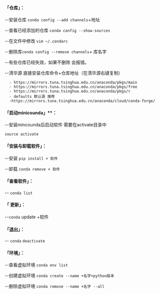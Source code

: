 #### **「仓库」**：

--安装仓库	`conda config --add channels`+地址

--查看已经添加的仓库	`conda config --show-sources`

--在文件中修改 `vim ~/.condarc`

--删除库`conda config --remove channels`+ 库名字

--有些仓库已经失效，如果不删除 会报错。

--清华源		直接安装仓库命令+仓库地址（在清华源右键复制）

```
  - https://mirrors.tuna.tsinghua.edu.cn/anaconda/pkgs/main
  - https://mirrors.tuna.tsinghua.edu.cn/anaconda/pkgs/free
  - https://mirrors.tuna.tsinghua.edu.cn/anaconda/pkgs/r
  - defaults 默认源 推荐
  -https://mirrors.tuna.tsinghua.edu.cn/anaconda/cloud/conda-forge/
```





#### 「启动minicounda」**：

--安装mincounda后启动软件 需要在activate目录中

`source activate `



#### **「安装与卸载软件」**：

--安装	`pip install + 软件`

--卸载	 `conda remove + 软件`



#### **「查看软件」**：

--	`conda list` 



#### **「 更新」**： 

--`conda` update +软件



#### **「退出」**：

--	`conda`  `deactivate `



#### **「环境」**：

--查看虚拟环境	`conda env list`

--创建虚拟环境	`conda create --name +名字+python版本`

--删除虚拟环境 `conda remove --name +名字 --all`

